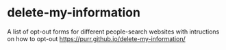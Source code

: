 # delete-my-information
A list of opt-out forms for different people-search websites with intructions on how to opt-out
https://purr.github.io/delete-my-information/
